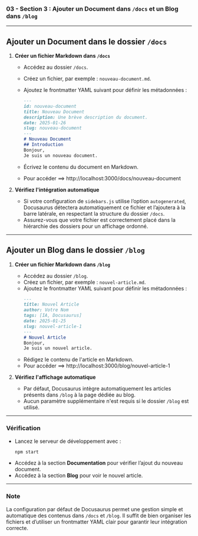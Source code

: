 ### 03 - Section 3 : Ajouter un Document dans `/docs` et un Blog dans `/blog`
---

## Ajouter un Document dans le dossier `/docs`

1. **Créer un fichier Markdown dans `/docs`**  
   - Accédez au dossier `/docs`.  
   - Créez un fichier, par exemple : `nouveau-document.md`.  
   - Ajoutez le frontmatter YAML suivant pour définir les métadonnées :  
     ```markdown
     ---
     id: nouveau-document
     title: Nouveau Document
     description: Une brève description du document.
     date: 2025-01-26
     slug: nouveau-document
     --- 
     # Nouveau Document
     ## Introduction
     Bonjour,
     Je suis un nouveau document.
     ```
     
   - Écrivez le contenu du document en Markdown.
   - Pour accéder ==> http://localhost:3000/docs/nouveau-document

2. **Vérifiez l'intégration automatique**  
   - Si votre configuration de `sidebars.js` utilise l’option `autogenerated`, Docusaurus détectera automatiquement ce fichier et l’ajoutera à la barre latérale, en respectant la structure du dossier `/docs`.  
   - Assurez-vous que votre fichier est correctement placé dans la hiérarchie des dossiers pour un affichage ordonné.

---

## Ajouter un Blog dans le dossier `/blog`

1. **Créer un fichier Markdown dans `/blog`**  
   - Accédez au dossier `/blog`.  
   - Créez un fichier, par exemple : `nouvel-article.md`.  
   - Ajoutez le frontmatter YAML suivant pour définir les métadonnées :  
     ```markdown
     ---
     title: Nouvel Article
     author: Votre Nom
     tags: [IA, Docusaurus]
     date: 2025-01-25
     slug: nouvel-article-1
     --- 
     # Nouvel Article 
     Bonjour, 
     Je suis un nouvel article.
     ```
   - Rédigez le contenu de l'article en Markdown.
   - Pour accéder ==> http://localhost:3000/blog/nouvel-article-1

2. **Vérifiez l'affichage automatique**  
   - Par défaut, Docusaurus intègre automatiquement les articles présents dans `/blog` à la page dédiée au blog.  
   - Aucun paramètre supplémentaire n'est requis si le dossier `/blog` est utilisé.

---

### Vérification
- Lancez le serveur de développement avec :  
  ```bash
  npm start
  ```
- Accédez à la section **Documentation** pour vérifier l’ajout du nouveau document.  
- Accédez à la section **Blog** pour voir le nouvel article.

---

### Note
La configuration par défaut de Docusaurus permet une gestion simple et automatique des contenus dans `/docs` et `/blog`. Il suffit de bien organiser les fichiers et d’utiliser un frontmatter YAML clair pour garantir leur intégration correcte.
